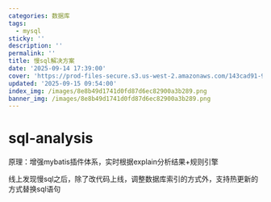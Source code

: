 ```yaml
---
categories: 数据库
tags:
  - mysql
sticky: ''
description: ''
permalink: ''
title: 慢sql解决方案
date: '2025-09-14 17:39:00'
cover: 'https://prod-files-secure.s3.us-west-2.amazonaws.com/143cad91-961b-48b0-82dc-78fbb6eb5abe/c46ad6c9-c687-4bd8-843b-bfedb8d1eb44/wallhaven-1p71gg.png?X-Amz-Algorithm=AWS4-HMAC-SHA256&X-Amz-Content-Sha256=UNSIGNED-PAYLOAD&X-Amz-Credential=ASIAZI2LB466S5BUPNMY%2F20250916%2Fus-west-2%2Fs3%2Faws4_request&X-Amz-Date=20250916T155517Z&X-Amz-Expires=3600&X-Amz-Security-Token=IQoJb3JpZ2luX2VjEBcaCXVzLXdlc3QtMiJGMEQCIBSNMuLAV1WXWaSXE9vSdWHJQEvIVJsOdHpW6xgN5ISJAiAfMCOulbIRa26FB%2FTjGGrGfgGEFZpM%2Fzz7uEUIhmYnASqIBAiQ%2F%2F%2F%2F%2F%2F%2F%2F%2F%2F8BEAAaDDYzNzQyMzE4MzgwNSIMUP3kmBQGida1GHtjKtwDTtu3MAZzV1kZkqKickDfSl29RCFopbkh73FWGZPQExln7Go933fq8Bi9gGtcaX0zaN505nZ8MQFe7wsnbdCUGLeFgWGJymUPhBr7qByHX1238PCz5tmM3PHbXmGOasUikxVo%2BlHdoYgJlFJptyr8gGGItjg97Fz6mpoeBQl8lQmJ29Ta0Ob%2FUAwL%2B%2Fvbiw6j6JbTcD0xhYoDZjiX3SFeaJR1op8WoiOUKmL3IMKIA%2BC8xx4Fg%2BJIm83Oj%2BOENolnNRlfi1%2Bt7BUiiiwhSu4U%2FUqstPHBxzoV8jzaSGMRU22cuZPEdPUMnKwCzGUiE7GuFwoXqlDw9pf8Q1cw90LFl6RI12aecUDU3LQgPVRA60TMihYu2YLJZnAK1iNd4dunRmuRIP37hTbgaWGI2Dy0KJYMRIVGb%2BUfIVA787N6kbN1tGVoqlaWcamoo4aQcyFG6IaCJYAZuXmzXWH8OT1fkcgWbC99iQDNztrL6uE97QNks8qp14DOlE%2FWsy3z0o3%2BOiaypNYvArp6mVwxbala6IuwJ8G4g8eaHpQtHmSpl8ZqVz4r%2FW40d6wGFg04HcLyqvgoSaxcyL2e97Ws4Vuuh%2Bq3kqx4KmAfPoxDFPdf1DdJ72DXYCGbrqoP%2FFEwsuilxgY6pgEn2d7%2Fusx17eJRT7soIC8REVKjRVdnIB2xfieSFxxQR4TdtBJvtMaQWFFqrclsE0Hy8LRxaV40GFd8Fs3Iztw2Et9X6%2Fe%2FIZT3a3b2O%2BFlF1GsJ8DnugTkS1l8SBInd63qD5whBt9cla%2BhCuspv1UZ2Eus2oqtyY6JPmGQnUaZ%2FzF2t6ZlnoS1bJ1MEh6MqlgPDdAhLdtmO7KVoC2XDfwdmFp9YEBT&X-Amz-Signature=1cca9a4b10593913df88d662d79772048efa49b031b39402541ece74c14ac459&X-Amz-SignedHeaders=host&x-amz-checksum-mode=ENABLED&x-id=GetObject'
updated: '2025-09-15 09:54:00'
index_img: /images/8e8b49d1741d0fd87d6ec82900a3b289.png
banner_img: /images/8e8b49d1741d0fd87d6ec82900a3b289.png
---
```


# sql-analysis


原理：增强mybatis插件体系，实时根据explain分析结果+规则引擎


线上发现慢sql之后，除了改代码上线，调整数据库索引的方式外，支持热更新的方式替换sql语句

